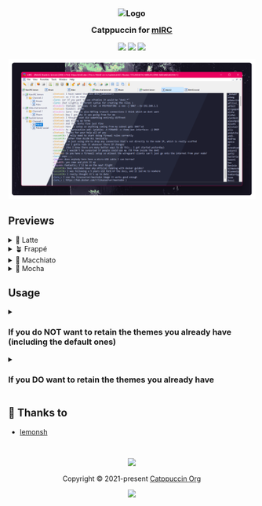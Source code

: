 <h3 align="center">
	<img src="https://raw.githubusercontent.com/catppuccin/catppuccin/main/assets/logos/exports/1544x1544_circle.png" width="100" alt="Logo"/><br/>
	<img src="https://raw.githubusercontent.com/catppuccin/catppuccin/main/assets/misc/transparent.png" height="30" width="0px"/>
	Catppuccin for <a href="https://www.mirc.com/">mIRC</a>
	<img src="https://raw.githubusercontent.com/catppuccin/catppuccin/main/assets/misc/transparent.png" height="30" width="0px"/>
</h3>

<p align="center">
	<a href="https://github.com/lemon-sh/mirc/stargazers"><img src="https://img.shields.io/github/stars/lemon-sh/mirc?colorA=363a4f&colorB=b7bdf8&style=for-the-badge"></a>
	<a href="https://github.com/lemon-sh/mirc/issues"><img src="https://img.shields.io/github/issues/lemon-sh/mirc?colorA=363a4f&colorB=f5a97f&style=for-the-badge"></a>
	<a href="https://github.com/lemon-sh/mirc/contributors"><img src="https://img.shields.io/github/contributors/lemon-sh/mirc?colorA=363a4f&colorB=a6da95&style=for-the-badge"></a>
</p>

<p align="center">
	<img src="assets/previews/preview.webp"/>
</p>

## Previews

<details>
<summary>🌻 Latte</summary>
<img src="assets/previews/latte.webp"/>
</details>
<details>
<summary>🪴 Frappé</summary>
<img src="assets/previews/frappe.webp"/>
</details>
<details>
<summary>🌺 Macchiato</summary>
<img src="assets/previews/macchiato.webp"/>
</details>
<details>
<summary>🌿 Mocha</summary>
<img src="assets/previews/mocha.webp"/>
</details>

## Usage

<details>
<summary>
<h3>If you do <b>NOT</b> want to retain the themes you already have (including the default ones)</h3>
</summary>

1. Open `%appdata%\mIRC\mirc.ini` with a text editor
2. Replace the `[colors]` and `[palettes]` sections with the contents of [catppuccin.ini](catppuccin.ini)

</details>
<details>
<summary>
<h3>If you <b>DO</b> want to retain the themes you already have</h3>
</summary>

1. Open your mIRC config `%appdata%\mIRC\mirc.ini` with a text editor
2. Append the entries from the `[colors]` section in the [catppuccin.ini](catppuccin.ini) to the `[colors]` section in your mIRC config file
3. Do the same for `[palettes]`
4. Correct the numbering so that the key starts from `n0` and is incremented by one on every row.

You should end up with something like this:

```ini
[colors]
n0=mIRC Classic,0,6,4,5,2,3,3,3,3,3,3,1,5,7,6,1,3,2,3,5,1,0,1,0,1,14,6,0,0,1,97
n1=mIRC Modern,0,6,4,7,2,3,4,3,3,3,3,1,5,2,6,1,14,2,3,5,1,0,1,0,1,14,5,0,0,1,97
n2=Monochrome State,1,15,15,15,15,15,15,15,15,15,15,15,15,15,15,15,15,15,15,15,15,1,15,1,15,15,15,14,1,15,97
n3=Placid Hues,0,2,4,7,2,3,3,3,3,15,3,1,5,7,6,1,3,2,3,5,1,0,1,0,1,15,6,0,0,1,97
n4=Rainbow Sky,0,7,4,5,1,1,3,3,8,13,3,14,2,7,13,5,3,8,3,4,14,0,5,0,3,14,10,0,0,1,97
n5=Catppuccin Latte,0,11,4,11,2,3,10,10,6,3,3,1,10,13,12,1,7,6,10,5,4,0,1,0,1,14,6,0,0,1,0
n6=Catppuccin Frappé,0,11,4,11,2,3,10,10,6,3,3,1,10,13,12,1,7,6,10,5,4,0,1,0,1,14,6,0,0,1,0
n7=Catppuccin Macchiato,0,11,4,11,2,3,10,10,6,3,3,1,10,13,12,1,7,6,10,5,4,0,1,0,1,14,6,0,0,1,0
n8=Catppuccin Mocha,0,11,4,11,2,3,10,10,6,3,3,1,10,13,12,1,7,6,10,5,4,0,1,0,1,14,6,0,0,1,0

[palettes]
n0=16777215,0,8323072,37632,255,127,10223772,32764,65535,64512,9671424,16776960,16515072,16711935,8355711,13816530
n1=16777215,0,11010048,3299627,240,4737160,8388720,26832,1632504,57344,94740,16776960,16515072,16711935,8355711,13816530
n2=16777215,0,8323072,37632,255,127,10223772,32764,65535,64512,9671424,16776960,16515072,16711935,8355711,13816530
n3=15658734,0,12140,1508038,255,10964547,6579262,33023,65535,4227072,9474048,9920537,16711680,16711935,6579300,8553090
n4=16777215,3618615,12087408,16744448,255,32764,65535,43008,9671424,16776960,16515072,16711935,8355711,16711808,8355711,13816530
n5=16118255,6901580,7899868,7895261,13334250,15677832,3739602,5457382,746750,1937119,2859072,10064407,15049988,11902752,16082462,16615282
n6=4600880,16109766,13620722,12500718,14989556,15113930,8684263,10263018,7774191,9488613,9032102,12503169,14406041,14467461,15641228,15842234
n7=3811108,16110538,14081012,13027056,15121909,16163014,9865197,11313387,8366581,10474734,9820838,13292939,14931857,14992509,16035210,16301495
n8=3022366,16045773,14475509,13487602,15188725,16230091,11045875,11313387,8893434,11526905,10609574,14017172,15457417,15517556,16430217,16694964
```

</details>

## 💝 Thanks to

- [lemonsh](https://github.com/lemon-sh)

&nbsp;

<p align="center">
	<img src="https://raw.githubusercontent.com/catppuccin/catppuccin/main/assets/footers/gray0_ctp_on_line.svg?sanitize=true" />
</p>

<p align="center">
	Copyright &copy; 2021-present <a href="https://github.com/catppuccin" target="_blank">Catppuccin Org</a>
</p>

<p align="center">
	<a href="https://github.com/catppuccin/catppuccin/blob/main/LICENSE"><img src="https://img.shields.io/static/v1.svg?style=for-the-badge&label=License&message=MIT&logoColor=d9e0ee&colorA=363a4f&colorB=b7bdf8"/></a>
</p>
